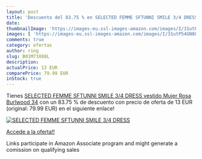 ```yaml
---
layout: post
title: 'Descuento del 83.75 % en SELECTED FEMME SFTUNNI SMILE 3/4 DRESS  '
date: 
thumbnailImage: 'https://images-eu.ssl-images-amazon.com/images/I/31utP54GN8L._SL200_.jpg'
images: [ 'https://images-eu.ssl-images-amazon.com/images/I/31utP54GN8L._SL200_.jpg' ]
comments: true
category: ofertas
author: ring
slug: B01M73X88L
description:
actualPrice: 13 EUR
comparePrice: 79.99 EUR
inStock: true
---
```


Tienes [SELECTED FEMME SFTUNNI SMILE 3/4 DRESS  vestido Mujer  Rosa  Burlwood   34](https://www.amazon.es/dp/B01M73X88L/?tag=tolees-21) con un 83.75 % de descuento con precio de oferta de 13 EUR (original: 79.99 EUR) en el siguiente enlace!

[![SELECTED FEMME SFTUNNI SMILE 3/4 DRESS  ](https://images-eu.ssl-images-amazon.com/images/I/31utP54GN8L._SL200_.jpg)](https://www.amazon.es/dp/B01M73X88L/?tag=tolees-21)

[Accede a la oferta!!](https://www.amazon.es/dp/B01M73X88L/?tag=tolees-21)

Links participate in Amazon Associate program and might generate a comission on qualifying sales


